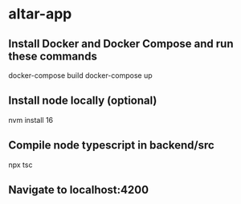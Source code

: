 # altar-app

## Install Docker and Docker Compose and run these commands
docker-compose build
docker-compose up

## Install node locally (optional)
nvm install 16

## Compile node typescript in backend/src
npx tsc

## Navigate to localhost:4200